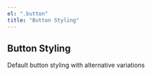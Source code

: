 ```yaml
---
el: ".button"
title: "Button Styling"
---
```

## Button Styling

Default button styling with alternative variations

